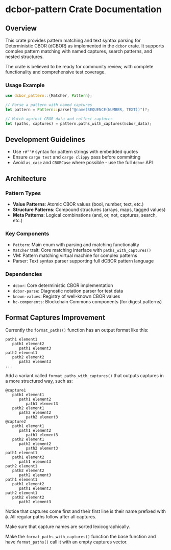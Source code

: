 # dcbor-pattern Crate Documentation

## Overview

This crate provides pattern matching and text syntax parsing for Deterministic CBOR (dCBOR) as implemented in the `dcbor` crate. It supports complex pattern matching with named captures, search patterns, and nested structures.

The crate is believed to be ready for community review, with complete functionality and comprehensive test coverage.

### Usage Example
```rust
use dcbor_pattern::{Matcher, Pattern};

// Parse a pattern with named captures
let pattern = Pattern::parse("@name(SEQUENCE(NUMBER, TEXT))")?;

// Match against CBOR data and collect captures
let (paths, captures) = pattern.paths_with_captures(&cbor_data);
```

## Development Guidelines

- Use `r#""#` syntax for pattern strings with embedded quotes
- Ensure `cargo test` and `cargo clippy` pass before committing
- Avoid `as_case` and `CBORCase` where possible - use the full `dcbor` API

## Architecture

### Pattern Types
- **Value Patterns**: Atomic CBOR values (bool, number, text, etc.)
- **Structure Patterns**: Compound structures (arrays, maps, tagged values)
- **Meta Patterns**: Logical combinations (and, or, not, captures, search, etc.)

### Key Components
- `Pattern`: Main enum with parsing and matching functionality
- `Matcher` trait: Core matching interface with `paths_with_captures()`
- VM: Pattern matching virtual machine for complex patterns
- Parser: Text syntax parser supporting full dCBOR pattern language

### Dependencies
- `dcbor`: Core deterministic CBOR implementation
- `dcbor-parse`: Diagnostic notation parser for test data
- `known-values`: Registry of well-known CBOR values
- `bc-components`: Blockchain Commons components (for digest patterns)

## Format Captures Improvement

Currently the `format_paths()` function has an output format like this:

```
path1 element1
   path1 element2
      path1 element3
path2 element1
   path2 element2
      path2 element3
...
```

Add a variant called `format_paths_with_captures()` that outputs captures in a more structured way, such as:

```
@capture1
   path1 element1
      path1 element2
         path1 element3
   path2 element1
      path2 element2
         path2 element3
@capture2
   path1 element1
      path1 element2
         path1 element3
   path2 element1
      path2 element2
         path2 element3
path1 element1
   path1 element2
      path1 element3
path2 element1
   path2 element2
      path2 element3
path1 element1
   path1 element2
      path1 element3
path2 element1
   path2 element2
      path2 element3
```

Notice that captures come first and their first line is their name prefixed with `@`. All regular paths follow after all captures.

Make sure that capture names are sorted lexicographically.

Make the `format_paths_with_captures()` function the base function and have `format_paths()` call it with an empty captures vector.
